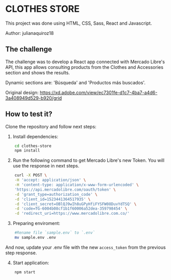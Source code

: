 # CLOTHES STORE

This project was done using HTML, CSS, Sass, React and Javascript. 

Author: julianaquiroz18  

## The challenge


The challenge was to develop a React app connected with Mercado Libre's API, this app allows consulting products from the Clothes and Accessories section and shows the results. 

Dynamic sections are: 'Búsqueda' and 'Productos más buscados'.

Original design: https://xd.adobe.com/view/ec7301fe-d1c7-4ba7-a4d6-3a408949d529-b920/grid 

## How to test it?
Clone the repository and follow next steps:

1. Install dependencies:
```bash
    cd clothes-store
    npm install
```

2. Run the following command to get Mercado Libre's new Token. 
   You will use the response in next steps.
```bash
    curl -X POST \
    -H 'accept: application/json' \
    -H 'content-type: application/x-www-form-urlencoded' \
    'https://api.mercadolibre.com/oauth/token' \
    -d 'grant_type=authorization_code' \
    -d 'client_id=1523441364517935' \
    -d 'client_secret=OBlQJ9wIh8uGPyHfiFYSFW08DuvYdTSQ' \
    -d 'code=TG-6004b08cf1b1f60006a52dea-359798454' \
    -d 'redirect_uri=https://www.mercadolibre.com.co/'
```

3. Preparing enviroment:
```bash
    #Rename file `sample.env` to `.env`
    mv sample.env .env       
```
   And now, update your .env file with the new `access_token` from the previous step response.

4. Start application:
```bash 
    npm start
```

